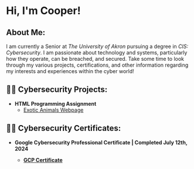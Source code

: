 <h1>Hi, I'm Cooper! <br/></h1>

<h2>About Me:</h2>
I am currently a Senior at <i>The University of Akron</i> pursuing a degree in <i>CIS: Cybersecurity</i>. 
I am passionate about technology and systems, particularly how they operate, can be breached, and secured.
Take some time to look through my various projects, certifications, and other information regarding my interests and experiences within the cyber world!

<h2>👨‍💻 Cybersecurity Projects:</h2>

- <b>HTML Programming Assignment</b>
  - [Exotic Animals Webpage](https://github.com/ctr-21/HTML-Webpage/tree/main)

<h2>👨‍💻 Cybersecurity Certificates:</h2>

- <b>Google Cybersecurity Professional Certificate | Completed July 12th, 2024
  - [GCP Certificate](https://github.com/ctr-21/Professional-Certificates)
